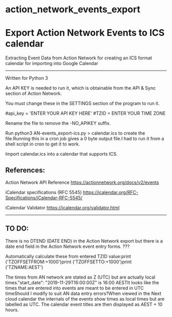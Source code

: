 # action_network_events_export
# Export Action Network Events to ICS calendar

Extracting Event Data from Action Network
for creating an ICS format calendar
for importing into Google Calendar

------------------
Written for Python 3

An API KEY is needed to run it, which is obtainable from the API & Sync section of Action Network.

You must change these in the SETTINGS section of the program to run it.

#api_key = 'ENTER YOUR API KEY HERE'
#TZID = ENTER YOUR TIME ZONE

Rename the file to remove the -NO_APIKEY suffix.

Run python3 AN-events_export-ics.py > calendar.ics to create the file.Running this in a cron job gives a 0 byte output file.I had to run it from a shell script in cron to get it to work.

Import calendar.ics into a calendar that supports ICS.


References:
----------- 

Action Network API Reference
https://actionnetwork.org/docs/v2/events

iCalendar specifications (RFC 5545)
https://icalendar.org/RFC-Specifications/iCalendar-RFC-5545/

iCalendar Validator
https://icalendar.org/validator.html

------------------

TO DO:
------

There is no DTEND (DATE END) in the Action Network export but there is a date end field in the Action Network event entry forms. ???

Automatically calculate these from entered TZID value:print ('TZOFFSETFROM:+1000')print ('TZOFFSETTO:+1000')print ('TZNAME:AEST')

The times from AN network are stated as Z (UTC) but are actually local times."start_date": "2019-11-29T16:00:00Z" is 16:00 AESTIt looks like the times that are entered into events are meant to be entered in UTC timeShould I modify to suit AN data entry errors?When viewed in the Next cloud calendar the internals of the events show times as local times but are labelled as UTC. The calendar event titles are then displayed as AEST + 10 hours.


